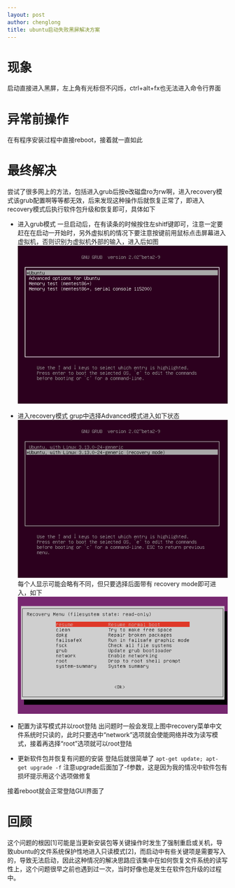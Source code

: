 ```yaml
---
layout: post
author: chenglong
title: ubuntu启动失败黑屏解决方案
---
```


# 现象
启动直接进入黑屏，左上角有光标但不闪烁，ctrl+alt+fx也无法进入命令行界面

# 异常前操作
在有程序安装过程中直接reboot，接着就一直如此


# 最终解决
尝试了很多网上的方法，包括进入grub后按e改磁盘ro为rw啊，进入recovery模式该grub配置啊等等都无效，后来发现这种操作后就恢复正常了，即进入recovery模式后执行软件包升级和恢复即可，具体如下

- 进入grub模式
一旦启动后，在有读条的时候按住左shitf键即可，注意一定要赶在在启动一开始时，另外虚拟机的情况下要注意按键前用鼠标点击屏幕进入虚拟机，否则识别为虚拟机外部的输入，进入后如图  
![220adcf44871a77a3a565b407ec14b3b.png](1.png)

- 进入recovery模式
grup中选择Advanced模式进入如下状态  
![5da8b6d10ec62857dccfedeb89286f6d.png](2.png)
每个人显示可能会略有不同，但只要选择后面带有 recovery mode即可进入，如下  
![5da8b6d10ec62857dccfedeb89286f6d.png](3.png)

- 配置为读写模式并以root登陆
出问题时一般会发现上图中recovery菜单中文件系统时只读的，此时只要选中“network”选项就会使能网络并改为读写模式，接着再选择“root”选项就可以root登陆

- 更新软件包并恢复有问题的安装
登陆后就很简单了
`apt-get update; apt-get upgrade -f`
注意upgrade后面加了-f参数，这是因为我的情况中软件包有损坏提示用这个选项做修复

接着reboot就会正常登陆GUI界面了

# 回顾
这个问题的根因[1]可能是当更新安装包等关键操作时发生了强制重启或关机，导致ubuntu的文件系统保护性地进入只读模式[2]，而启动中有些关键项是需要写入的，导致无法启动，因此这种情况的解决思路应该集中在如何恢复文件系统的读写性上，这个问题很早之前也遇到过一次，当时好像也是发生在软件包升级的过程中。

[^1]:https://www.howtogeek.com/196740/how-to-fix-an-ubuntu-system-when-it-wont-boot/
[^2]:http://forum.ubuntu.org.cn/viewtopic.php?p=3198914

